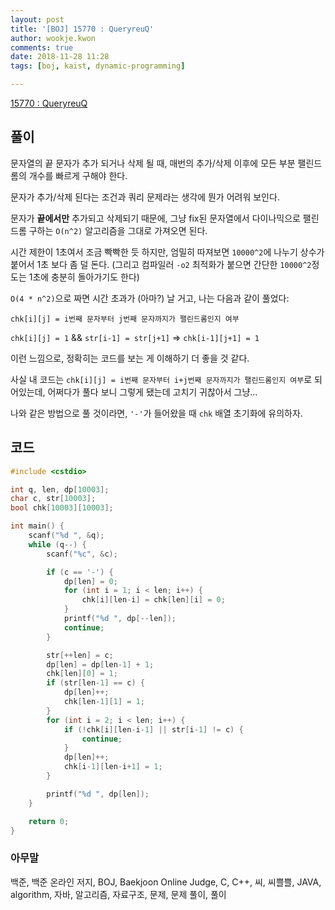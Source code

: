 ```yaml
---
layout: post
title: '[BOJ] 15770 : QueryreuQ'
author: wookje.kwon
comments: true
date: 2018-11-28 11:28
tags: [boj, kaist, dynamic-programming]

---
```


[15770 : QueryreuQ](https://www.acmicpc.net/problem/15770)  

## 풀이

문자열의 끝 문자가 추가 되거나 삭제 될 때, 매번의 추가/삭제 이후에 모든 부분 팰린드롬의 개수를 빠르게 구해야 한다.

문자가 추가/삭제 된다는 조건과 쿼리 문제라는 생각에 뭔가 어려워 보인다.

문자가 **끝에서만** 추가되고 삭제되기 때문에, 그냥 fix된 문자열에서 다이나믹으로 팰린드롬 구하는 `O(n^2)` 알고리즘을 그대로 가져오면 된다.

시간 제한이 1초여서 조금 빡빡한 듯 하지만, 엄밀히 따져보면 `10000^2`에 나누기 상수가 붙어서 1초 보다 좀 덜 돈다. (그리고 컴파일러 `-o2` 최적화가 붙으면 간단한 `10000^2`정도는 1초에 충분히 돌아가기도 한다)

`O(4 * n^2)`으로 짜면 시간 초과가 (아마?) 날 거고, 나는 다음과 같이 풀었다:

`chk[i][j] = i번째 문자부터 j번째 문자까지가 팰린드롬인지 여부`

`chk[i][j] = 1` && `str[i-1] = str[j+1]` => `chk[i-1][j+1] = 1`

이런 느낌으로, 정확히는 코드를 보는 게 이해하기 더 좋을 것 같다.

사실 내 코드는 `chk[i][j] = i번째 문자부터 i+j번째 문자까지가 팰린드롬인지 여부`로 되어있는데, 어쩌다가 풀다 보니 그렇게 됐는데 고치기 귀찮아서 그냥...

나와 같은 방법으로 풀 것이라면, `'-'`가 들어왔을 때 `chk` 배열 초기화에 유의하자.

## 코드

```cpp
#include <cstdio>

int q, len, dp[10003];
char c, str[10003];
bool chk[10003][10003];

int main() {
    scanf("%d ", &q);
    while (q--) {
        scanf("%c", &c);

        if (c == '-') {
            dp[len] = 0;
            for (int i = 1; i < len; i++) {
                chk[i][len-i] = chk[len][i] = 0;
            }
            printf("%d ", dp[--len]);
            continue;
        }

        str[++len] = c;
        dp[len] = dp[len-1] + 1;
        chk[len][0] = 1;
        if (str[len-1] == c) {
            dp[len]++;
            chk[len-1][1] = 1;
        }
        for (int i = 2; i < len; i++) {
            if (!chk[i][len-i-1] || str[i-1] != c) {
                continue;
            }
            dp[len]++;
            chk[i-1][len-i+1] = 1;
        }

        printf("%d ", dp[len]);
    }

    return 0;
}
```  

### 아무말  
백준, 백준 온라인 저지, BOJ, Baekjoon Online Judge, C, C++, 씨, 씨쁠쁠, JAVA, algorithm, 자바, 알고리즘, 자료구조, 문제, 문제 풀이, 풀이
